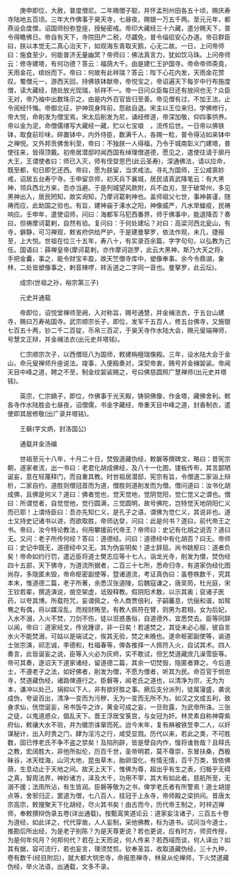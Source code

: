 <!-- { "loadSidebar": true } -->
　　庚申即位，大赦，普度僧尼。二年赐僧子聪，并怀孟刑州田各五十顷，赐庆寿寺陆地五百顷。三年大作佛事于昊天寺，七昼夜，赐银一万五千两。至元元年，都燕设会度僧，诏国师扮弥登座，授秘密戒。帝印大藏经三十六藏，遣分赐天下，普令得瞻佛日。帝自有天下，寺院田产二税，尽蠲免，普令缁侣安心办道。帝召群臣曰，朕以本觉无二真心治天下，如观海东青取天鹅，心无二故。一日，上问帝师曰：施食至少，何能普济无量幽冥？帝师曰：佛法真言力，犹如饮马珠。上问帝师云：修寺建塔，有何功德？答云：福荫大千。由是建仁王护国寺。帝命帝师斋竟，天雨金花，缤纷而下。帝曰：何故有此祥瑞？答云：陛下心花内发，天雨金花赞叹。蜀僧元一，游西天回，持佛铁钵献帝，帝悦宝之，帝诏遍天下每岁中行布施度僧，读大藏经，随处放光现瑞，祯祥不一。帝一日问众臣每日还有放间也无？众臣无对，帝乃袖中出数珠示之，由是内外百官皆归至善。帝见僧有过，不加王法，止令阅经忏悔。帝御北征，护神现身阵前，怨敌自退。宋主以王位来归，学佛修行，帝大悦，命削发为僧宝焉。宋太后削发为尼，诵经修道，帝深加敬，仰四事供养。帝以金为泥，命僧儒缮写大藏经一藏，贮以七宝琅　，流传后世。一日帝以佛铁钵，取食前珍味，碎置钵中，内外侍臣，数满千人，各赐一粒，普令得沾如来钵中之禅悦。又外邦贡佛舍利至，帝曰：不独朕一人得福，乃令于城南彰义门建塔，普使往来，皆得顶戴。初帝居潜邸时闻西国有绰理僧道德，愿见之，遣使往请于廓丹大王，王谓使者曰：师已入灭，师有侄癹思巴(此云圣寿)，深通佛法，请以应命，既至都，旬日即乞还西。帝曰，愿为朕留，当求戒法。寻礼为国师，王公咸禀妙戒，诏居五台寿宁寺。壬申留京师，初天兵下襄城，居民请真武降笔云：有大黑神，领兵西北方来，吾亦当避。于是列城望风款附，兵不血刃，至于破常州，多见黑神出入，居民罔知，故实询知，乃摩诃葛剌神也。盖师祖父七世，事神甚谨，随祷而应，此助国之验也。有旨，建神庙于涿水之阳，神像威严，凡水旱蝗疫，民祷响应。壬申年，遣使诏师，问曰：海都军马犯西番界，师于佛事中，能退降否？奏曰，但祷摩诃葛剌，自然有验。复问曰：于何处建坛？对曰：高梁河西北瓮山，有寺，僻静，可习禅观，敕省府供给严护，于是建曼拏罗，依法作观，未几，捷报至，上大悦。世祖在位三十五年，寿八十，有实录百余篇，字字句句，以弘教为己任。国语曰：薛禅皇帝(摩诃葛剌，亦作摩诃迦罗，此云大黑神，斯乃大天之将，手把金囊，事之，能令财宝丰盈，故天竺僧寺库中，塑像奉事。余今令鼎湖，象林，二处皆塑像事之，剌音辣啰，转舌道之二字同一音也。曼拏罗，此云坛)。

　　成宗(世祖之孙，裕宗第三子)

　　元史并通载

　　帝即位，诏悦堂禅师至阙，入对称旨，赐号通慧，并金襕法衣，于五台山建寺，赐曰万寿祐国寺。武宗顺宗长子，即位，发军千五百人，修五台佛寺，又施银七百五十两，钞二千二百锭，币帛三百疋，于昊天寺作水陆大会，赐元叟端禅师，号慧文正辩，并金襕法衣(出元史并塔铭)。

　　仁宗顺宗次子，以西僧班八为国师，敕建栴檀瑞像殿。三年，设水陆大会于金山，命元叟禅师升座说法。竣事，入便殿奏对，深契帝衷，赐号并金襕袈裟。帝闻天目中峰之道，聘之不至，制金纹袈裟赐之，号曰佛慈圆照广慧禅师(出元史并塔铭)。

　　英宗，仁宗嫡子，即位，作佛事于光天殿，铸铜佛像，作金塔，藏佛舍利。敕各寺作水陆胜会七昼夜，诏僧儒，书金字藏经，帝重天目中峰之道，封香制衣，遣使即其居修敬(出广录并塔铭)。

　　王磐(字文炳，封洛国公)

　　通载并金汤编

　　世祖至元十八年，十月二十日，焚毁道藏伪经，敕磐等撰碑文，略曰：昔宪宗朝，道家者流，出一书曰：老君化胡成佛经，及八十一化图，镂板传布，其言鄙陋诞妄，意在轻蔑释门，而自重其教。时世祖居潜邸，宪宗有旨，令僧道二家诣上辩析，二家自约，道胜则僧冠首而为道，僧胜则道削发而为僧。僧问道曰：汝书化胡成佛，且佛是何义？道曰：佛者觉也，觉天觉地，觉阴觉阳，觉仁觉义之谓也。僧曰：所谓觉者，自觉觉他，觉行圆满，三觉圆明，故号佛陀，岂特觉天地阴阳仁义而已耶！上谓侍臣曰：吾亦先知仁义，是孔子之语，谓佛为觉仁义，其说非也。道士又持史记诸书以进，而欲取胜，帝师达癹，问曰：此是何书？道曰，前代帝王之书。帝曰，汝今特论教法，何用攀援前代帝王？帝师曰：史记有化胡之说否？道曰无。又问：老子所传何经？答曰：道德经。问曰：道德经中有化胡否？曰无。帝师曰：史记中既无，道德经中又无，其为伪妄明矣！道士辞屈。尚书姚枢曰：道者负矣！帝命如约行罚，遣近臣将道士樊志应等十七人，诣龙光寺，削发为僧，焚伪经四十五部，天下佛寺，为道流所据者，二百三十七所，悉命归寺，有道家伪经化图尚存，多隐匿未毁，帝命枢密副使等，暨诸道流，考证真伪曰：虽卷帙数千，究其本末，惟道德二篇，老子所著，余悉汉张道陵，后魏寇谦之，唐吴筠，杜光庭，宋王钦若辈，撰造演说，凿空架虚，诋毁释教。假阴阳术数，以示其奥；裒诸子医药，以夸其博。所载符咒，妄谓佩之，令人商贾倍利，子嗣蕃息，伉俪和谐，如鸳鸯之有偶，将以媒淫乱，而规财贿至。有教人佩符在臂，则男为君相，女为后妃，入水不溺，入火不焚，刀剑不伤，徒以诳惑愚俗，自道德外，宜悉焚去。臣等同辞以闻，帝曰：道家经文，传讹踵谬，非一日矣！若遽焚之，其徒未必心服，彼自言水火不能焚溺，可姑以是端试之，俟其无验，焚之未晚也。遂命枢密副使等，谕道士张宗演，祁志诚，李德和，杜福春等，俾各推择一人佩符入火，自试其术。四人奏言，此皆诞妄之说，臣等入火必为灰烬，实不敢试，但乞焚道藏庶几澡雪臣等。帝可其奏，遂诏天下道家诸经，留道德二篇，其余一切焚毁，隐匿者罪之。今后道士，不遵老子之法，如好佛者，削发为僧，不愿为僧者，听其为民。命百官于悯忠寺，焚道藏伪经，诸路俾遵行之。臣磐等，闻老氏之道也，以清净为宗，无为为本，谦冲以处己，捐抑以下人，非有欲好胜之事。厥后支分派列，徒属寖盛，袭讹成伪，夸诞百出，清净一变而为污秽，无为一变而无所不为。如汉之文成五利，致身求仙，恍惚诞妄，帛书饭牛之诈，黄金可成之妄，一旦败露，为武帝所诛。三张之徒，以鬼道惑众，倡乱天下。晋王浮居宝箓宫，与女冠为奸。林灵素自称神霄紫府仙，敕禳大水不验，并为徽宗诛窜而死。迨今末年，复有麻被铁笠李二人，以奸谋秘计，出入时贵之门，肆为淫污之行，咸受显戮。历代以来，若此之类，不可胜数，固已悖老氏不争不盗之禁矣！及陷刑辟，皆是孽自内作，愎将谁咎哉？且释氏之教，宏阔胜大，非他所拟伦，历百千世，圣帝明君，莫不尊崇，东冒扶桑，西极昧谷，冰天桂海，山河大地，昆虫草木，胎卵湿化，有情无情，百千万类，皆依佛荫，生息动止于天地之间。故天上天下，惟佛为尊，超出乎有生之表，归极乎无碍之真，智周法界，神妙诸方，泽及大千，功用不宰，其大有如此者。慈航所至，无溺不援；法雨所沾，有生皆润。臣磐等敬为之书，俾学老氏者有所警焉！道士胡提点等，舍邪归正，罢道为僧，七八百人，挂冠于上永寺，帝师殿之梁拱间。昔唐太宗高宗，敕搜聚天下化胡经，尽火其书矣！由古而今，历代帝王制之，时祥迈禅师，奉敕撰辩伪录五卷(详出通载)。按甄鸾笑道论云：道家妄注诸子，三百五十卷为道经，如此详之，代代穿凿，人人妄制，采他佛教，标为道书。试问当今道士，推勘后所出经，为是老子别陈？为是天尊更说？若也更说，应有时方，师资传授，为是何年何月？何邦何代？若在上天而说，何人传来？若西域而谈，何人译出？如其有据，容可流行，若也妄言，理须焚剪。钦奉圣旨，收取道藏伪经，三十九种，卷有数千(经目附后)，就大都大悯忠寺，命报恩禅寺，林泉从伦禅师，下火焚道藏伪经，举火法语，出通载，文多不录。

